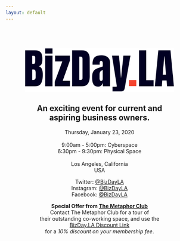 ```yaml
---
layout: default
---
```

<center>
<h2>&nbsp;</h2>
<img src="/images/BizDayLA.png" width="400">

<h2>An exciting event for current and<br/> aspiring business owners.</h2>
<p>
Thursday, January 23, 2020<br/>&nbsp;<br/>
9:00am - 5:00pm: Cyberspace<br/>
6:30pm - 9:30pm: Physical Space<br/>&nbsp;<br/>
Los Angeles, California<br/>
USA
</p>

<p>
Twitter: <a href="https://twitter.com/bizdayla">@BizDayLA</a><br/>
Instagram: <a href="https://instagram.com/bizdayla">@BizDayLA</a><br/>
Facebook: <a href="https://facebook.com/bizdayla">@BizDayLA</a><br/>
</p>

<p>
<b>Special Offer from <a href="http://themetaphorclub.com">The Metaphor Club</a></b><br/>
Contact The Metaphor Club for a tour of<br/>
their outstanding co-working space, and use the<br/>
<a href="https://themetaphorclub.gymmasteronline.com/portal/signup/details/1240fa1ba05770b8efb75fb02a22a618">BizDay.LA Discount Link</a><br/>for a <i>10% discount on your membership fee</i>.
</p>
&nbsp;<br/>
&nbsp;<br/>
&nbsp;<br/>
&nbsp;<br/>
&nbsp;<br/>

</center>